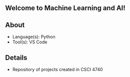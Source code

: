 ## Welcome to Machine Learning and AI!

## About
- Language(s): Python
- Tool(s): VS Code

## Details
- Repository of projects created in CSCI 4740
